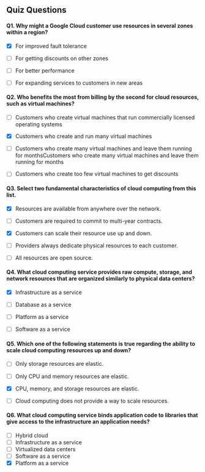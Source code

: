 ## Quiz Questions

#### Q1. Why might a Google Cloud customer use resources in several zones within a region?

- [x] For improved fault tolerance
- [ ] For getting discounts on other zones
- [ ] For better performance
- [ ] For expanding services to customers in new areas


#### Q2. Who benefits the most from billing by the second for cloud resources, such as virtual machines?

- [ ] Customers who create virtual machines that run commercially licensed operating systems
- [x] Customers who create and run many virtual machines
- [ ] Customers who create many virtual machines and leave them running for monthsCustomers who create many virtual machines and leave them running for months
- [ ] Customers who create too few virtual machines to get discounts


#### Q3. Select two fundamental characteristics of cloud computing from this list.

- [x] Resources are available from anywhere over the network.
- [ ] Customers are required to commit to multi-year contracts.
- [x] Customers can scale their resource use up and down.
- [ ] Providers always dedicate physical resources to each customer.
- [ ] All resources are open source.


#### Q4. What cloud computing service provides raw compute, storage, and network resources that are organized similarly to physical data centers?

- [x] Infrastructure as a service
- [ ] Database as a service
- [ ] Platform as a service
- [ ] Software as a service


#### Q5. Which one of the following statements is true regarding the ability to scale cloud computing resources up and down?

- [ ] Only storage resources are elastic.
- [ ] Only CPU and memory resources are elastic.
- [x] CPU, memory, and storage resources are elastic.
- [ ] Cloud computing does not provide a way to scale resources.


#### Q6. What cloud computing service binds application code to libraries that give access to the infrastructure an application needs?

- [ ] Hybrid cloud
- [ ] Infrastructure as a service
- [ ] Virtualized data centers
- [ ] Software as a service
- [x] Platform as a service

